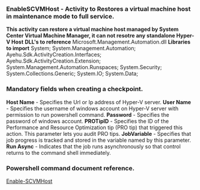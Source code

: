 ﻿
### EnableSCVMHost - Activity to Restores a virtual machine host in maintenance mode to full service.
**This activity can restore a virtual machine host managed by System Center Virtual Machine Manager, it can not resotre any standalone Hyper-V Host**
**DLL's to reference**
Microsoft.Management.Automation.dll
**Libraries to import**
System;
System.Management.Automation;
Ayehu.Sdk.ActivityCreation.Interfaces;
Ayehu.Sdk.ActivityCreation.Extension;
System.Management.Automation.Runspaces;
System.Security;
System.Collections.Generic;
System.IO;
System.Data;

### Mandatory fields when creating a checkpoint.
**Host Name** - Specifies the Url or Ip address of Hyper-V server.
**User Name** - Specifies the username of windows account on Hyper-V server with permission to run powershell command.
**Password** - Specifies the password of windows account.
**PROTipID** - Specifies the ID of the Performance and Resource Optimization tip (PRO tip) that triggered this action. This parameter lets you audit PRO tips.
**JobVariable** - Specifies that job progress is tracked and stored in the variable named by this parameter.
**Run Async** - Indicates that the job runs asynchronously so that control returns to the command shell immediately.

### Powershell command document reference.

[Enable-SCVMHost](https://docs.microsoft.com/en-us/powershell/module/virtualmachinemanager/enable-scvmhost?view=systemcenter-ps-2019)